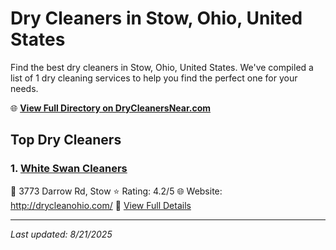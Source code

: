 # Dry Cleaners in Stow, Ohio, United States

Find the best dry cleaners in Stow, Ohio, United States. We've compiled a list of 1 dry cleaning services to help you find the perfect one for your needs.

🌐 **[View Full Directory on DryCleanersNear.com](https://drycleanersnear.com/city/US/Ohio/Stow)**

## Top Dry Cleaners

### 1. [White Swan Cleaners](https://drycleanersnear.com/dryCleaner/6875b6b09b5c02c2ea278132/white-swan-cleaners)
📍 3773 Darrow Rd, Stow
⭐ Rating: 4.2/5
🌐 Website: http://drycleanohio.com/
🔗 [View Full Details](https://drycleanersnear.com/dryCleaner/6875b6b09b5c02c2ea278132/white-swan-cleaners)


---

*Last updated: 8/21/2025*
